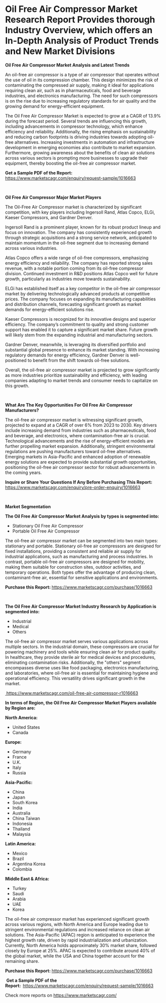 <p><h1>Oil Free Air Compressor Market Research Report Provides thorough Industry Overview, which offers an In-Depth Analysis of Product Trends and New Market Divisions</h1></p><p><strong>Oil Free Air Compressor Market Analysis and Latest Trends</strong></p>
<p><p>An oil-free air compressor is a type of air compressor that operates without the use of oil in its compression chamber. This design minimizes the risk of contaminating the compressed air supply, making it ideal for applications requiring clean air, such as in pharmaceuticals, food and beverage industries, and electronics manufacturing. The need for such compressors is on the rise due to increasing regulatory standards for air quality and the growing demand for energy-efficient equipment.</p><p>The Oil Free Air Compressor Market is expected to grow at a CAGR of 13.9% during the forecast period. Several trends are influencing this growth, including advancements in compressor technology, which enhance efficiency and reliability. Additionally, the rising emphasis on sustainability and reducing carbon footprints is driving industries towards adopting oil-free alternatives. Increasing investments in automation and infrastructure development in emerging economies also contribute to market expansion. Furthermore, growing awareness about the benefits of clean air solutions across various sectors is prompting more businesses to upgrade their equipment, thereby boosting the oil-free air compressor market.</p></p>
<p><strong>Get a Sample PDF of the Report:&nbsp;</strong> <a href="https://www.marketscagr.com/enquiry/request-sample/1016663?utm_campaign=2126&utm_medium=2&utm_source=Github&utm_content=ia&utm_term=18022025&utm_id=oil-free-air-compressor">https://www.marketscagr.com/enquiry/request-sample/1016663</a></p>
<p>&nbsp;</p>
<p><strong>Oil Free Air Compressor Major Market Players</strong></p>
<p><p>The Oil-Free Air Compressor market is characterized by significant competition, with key players including Ingersoll Rand, Atlas Copco, ELGi, Kaeser Compressors, and Gardner Denver. </p><p>Ingersoll Rand is a prominent player, known for its robust product lineup and focus on innovation. The company has consistently experienced growth through strategic acquisitions and a strong service network, anticipated to maintain momentum in the oil-free segment due to increasing demand across various industries.</p><p>Atlas Copco offers a wide range of oil-free compressors, emphasizing energy efficiency and reliability. The company has reported strong sales revenue, with a notable portion coming from its oil-free compressor division. Continued investment in R&D positions Atlas Copco well for future growth, particularly as industries move towards sustainability.</p><p>ELGi has established itself as a key competitor in the oil-free air compressor market by delivering technologically advanced products at competitive prices. The company focuses on expanding its manufacturing capabilities and distribution channels, forecasting significant growth as market demands for energy-efficient solutions rise.</p><p>Kaeser Compressors is recognized for its innovative designs and superior efficiency. The company’s commitment to quality and strong customer support has enabled it to capture a significant market share. Future growth will likely stem from the expanding industrial and manufacturing sectors.</p><p>Gardner Denver, meanwhile, is leveraging its diversified portfolio and substantial global presence to enhance its market standing. With increasing regulatory demands for energy efficiency, Gardner Denver is well-positioned to benefit from the shift towards oil-free solutions.</p><p>Overall, the oil-free air compressor market is projected to grow significantly as more industries prioritize sustainability and efficiency, with leading companies adapting to market trends and consumer needs to capitalize on this growth.</p></p>
<p>&nbsp;</p>
<p><strong>What Are The Key Opportunities For Oil Free Air Compressor Manufacturers?</strong></p>
<p><p>The oil-free air compressor market is witnessing significant growth, projected to expand at a CAGR of over 6% from 2023 to 2030. Key drivers include increasing demand from industries such as pharmaceuticals, food and beverage, and electronics, where contamination-free air is crucial. Technological advancements and the rise of energy-efficient models are further propelling market expansion. Additionally, stringent environmental regulations are pushing manufacturers toward oil-free alternatives. Emerging markets in Asia-Pacific and enhanced adoption of renewable energy solutions are expected to provide substantial growth opportunities, positioning the oil-free air compressor sector for robust advancements in the coming years.</p></p>
<p><strong>Inquire or Share Your Questions If Any Before Purchasing This Report:</strong> <a href="https://www.marketscagr.com/enquiry/pre-order-enquiry/1016663?utm_campaign=2126&utm_medium=2&utm_source=Github&utm_content=ia&utm_term=18022025&utm_id=oil-free-air-compressor">https://www.marketscagr.com/enquiry/pre-order-enquiry/1016663</a></p>
<p>&nbsp;</p>
<p><strong>Market Segmentation</strong></p>
<p><strong>The Oil Free Air Compressor Market Analysis by types is segmented into:</strong></p>
<p><ul><li>Stationary Oil Free Air Compressor</li><li>Portable Oil Free Air Compressor</li></ul></p>
<p><p>The oil-free air compressor market can be segmented into two main types: stationary and portable. Stationary oil-free air compressors are designed for fixed installations, providing a consistent and reliable air supply for industrial applications, such as manufacturing and process industries. In contrast, portable oil-free air compressors are designed for mobility, making them suitable for construction sites, outdoor activities, and temporary operations. Both types offer the advantage of producing clean, contaminant-free air, essential for sensitive applications and environments.</p></p>
<p><strong>Purchase this Report:&nbsp;</strong><a href="https://www.marketscagr.com/purchase/1016663?utm_campaign=2126&utm_medium=2&utm_source=Github&utm_content=ia&utm_term=18022025&utm_id=oil-free-air-compressor">https://www.marketscagr.com/purchase/1016663</a></p>
<p>&nbsp;</p>
<p><strong>The Oil Free Air Compressor Market Industry Research by Application is segmented into:</strong></p>
<p><ul><li>Industrial</li><li>Medical</li><li>Others</li></ul></p>
<p><p>The oil-free air compressor market serves various applications across multiple sectors. In the industrial domain, these compressors are crucial for powering machinery and tools while ensuring clean air for product quality. In healthcare, they provide sterile air for medical devices and procedures, eliminating contamination risks. Additionally, the "others" segment encompasses diverse uses like food packaging, electronics manufacturing, and laboratories, where oil-free air is essential for maintaining hygiene and operational efficiency. This versatility drives significant growth in the market.</p></p>
<p><a href="https://www.marketscagr.com/oil-free-air-compressor-r1016663?utm_campaign=2126&utm_medium=2&utm_source=Github&utm_content=ia&utm_term=18022025&utm_id=oil-free-air-compressor">&nbsp;https://www.marketscagr.com/oil-free-air-compressor-r1016663</a></p>
<p><strong>In terms of Region, the Oil Free Air Compressor Market Players available by Region are:</strong></p>
<p>
    <p> <strong> North America: </strong>
        <ul>
            <li>United States</li>
            <li>Canada</li>
        </ul>
        </p> 
    <p> <strong> Europe: </strong>
        <ul>
            <li>Germany</li>
            <li>France</li>
            <li>U.K.</li>
            <li>Italy</li>
            <li>Russia</li>
        </ul>
        </p> 
    <p> <strong> Asia-Pacific: </strong>
        <ul>
            <li>China</li>
            <li>Japan</li>
            <li>South Korea</li>
            <li>India</li>
            <li>Australia</li>
            <li>China Taiwan</li>
            <li>Indonesia</li>
            <li>Thailand</li>
            <li>Malaysia</li>
        </ul>
        </p> 
    <p> <strong> Latin America: </strong>
        <ul>
            <li>Mexico</li>
            <li>Brazil</li>
            <li>Argentina Korea</li>
            <li>Colombia</li>
        </ul>
        </p> 
    <p> <strong> Middle East & Africa: </strong>
        <ul>
            <li>Turkey</li>
            <li>Saudi</li>
            <li>Arabia</li>
            <li>UAE</li>
            <li>Korea</li>
        </ul>
    </p>
    </p>
<p><p>The oil-free air compressor market has experienced significant growth across various regions, with North America and Europe leading due to stringent environmental regulations and increased reliance on clean air solutions. The Asia-Pacific (APAC) region is anticipated to experience the highest growth rate, driven by rapid industrialization and urbanization. Currently, North America holds approximately 30% market share, followed closely by Europe at 25%. APAC is expected to contribute around 40% of the global market, while the USA and China together account for the remaining share.</p></p>
<p><strong>Purchase this Report: </strong><a href="https://www.marketscagr.com/purchase/1016663?utm_campaign=2126&utm_medium=2&utm_source=Github&utm_content=ia&utm_term=18022025&utm_id=oil-free-air-compressor">https://www.marketscagr.com/purchase/1016663</a></p>
<p>&nbsp;<strong>Get a Sample PDF of the Report:&nbsp;&nbsp;</strong><a href="https://www.marketscagr.com/enquiry/request-sample/1016663?utm_campaign=2126&utm_medium=2&utm_source=Github&utm_content=ia&utm_term=18022025&utm_id=oil-free-air-compressor">https://www.marketscagr.com/enquiry/request-sample/1016663</a></p>
<p><strong></strong></p>
<p>Check more reports on <a href="https://www.marketscagr.com/?utm_campaign=2126&utm_medium=2&utm_source=Github&utm_content=ia&utm_term=18022025&utm_id=oil-free-air-compressor">https://www.marketscagr.com/</a></p>
